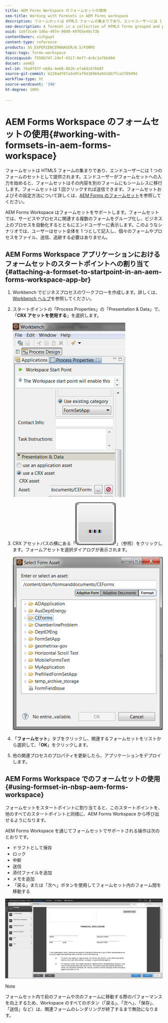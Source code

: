 ```yaml
---
title: AEM Forms Workspace のフォームセットの使用
seo-title: Working with Formsets in AEM Forms workspace
description: フォームセットは HTML5 フォームの集まりであり、エンドユーザーには 1 つのフォームのセットとして提供されます。AEM Forms Workspace でフォームセットを使用する方法について説明します。
seo-description: A formset is a collection of HTML5 forms grouped and presented as a single set of forms to end users. Learn how you can work with formsets in AEM Forms workspace.
uuid: 1a5f3ce8-1d6a-497e-90d0-49765e40cf3b
contentOwner: vishgupt
content-type: reference
products: SG_EXPERIENCEMANAGER/6.5/FORMS
topic-tags: forms-workspace
discoiquuid: f550b747-2def-4317-9ef7-dc6c1e7bb404
docset: aem65
exl-id: 76a8f93f-eb8a-4e68-8626-efa6dc67668f
source-git-commit: b220adf6fa3e9faf94389b9a9416b7fca2f89d9d
workflow-type: ht
source-wordcount: '346'
ht-degree: 100%

---
```


# AEM Forms Workspace のフォームセットの使用{#working-with-formsets-in-aem-forms-workspace}

フォームセットは HTML5 フォームの集まりであり、エンドユーザーには 1 つのフォームのセットとして提供されます。エンドユーザーがフォームセットへの入力を始めると、フォームセットはその内容を別のフォームにもシームレスに移行します。フォームセットは 1 回クリックすれば送信できます。フォームセットおよびその設定方法について詳しくは、[AEM Forms のフォームセット](../../forms/using/formset-in-aem-forms.md)を参照してください。

AEM Forms Workspace はフォームセットをサポートします。フォームセットでは、サービスやプロセスに関連する複数のフォームをグループ化し、ビジネス上のプロセスを自動化するとともにエンドユーザーに表示します。このようなシナリオでは、ユーザーはセット全体を 1 つとして記入し、個々のフォームやプロセスをファイル、送信、追跡する必要はありません。

## AEM Forms Workspace アプリケーションにおけるフォームセットのスタートポイントへの割り当て {#attaching-a-formset-to-startpoint-in-an-aem-forms-workspace-app-br}

1. Workbench でビジネスプロセスのワークフローを作成します。詳しくは、[Workbench ヘルプ](https://www.adobe.com/go/learn_aemforms_workbench_63_jp)を参照してください。
1. スタートポイントの「Process Properties」の「Presentation &amp; Data」で、「**CRX アセットを使用する**」を選択します。

   ![1-3](assets/1-3.png)

1. CRX アセットパスの横にある「![参照](assets/browse.png)」（参照）をクリックします。フォームアセットを選択ダイアログが表示されます。

   ![2-1](assets/2-1.png)

1. 「**フォームセット**」タブをクリックし、関連するフォームセットをリストから選択して、「**OK**」をクリックします。

1. 他の関連プロセスのプロパティを更新したら、アプリケーションをデプロイします。

## AEM Forms Workspace でのフォームセットの使用 {#using-formset-in-nbsp-aem-forms-workspace}

フォームセットをスタートポイントに割り当てると、このスタートポイントを、他のすべてのスタートポイントと同様に、AEM Forms Workspace から呼び出せるようになります。

AEM Forms Workspace を通じてフォームセットでサポートされる操作は次のとおりです。

* ドラフトとして保存
* ロック
* 中断
* 送信
* 添付ファイルを追加
* メモを追加
* 「戻る」または「次へ」ボタンを使用してフォームセット内のフォーム間を移動する

![3-1](assets/3-1.png)

>[!NOTE]
>
>フォームセット内で前のフォームや次のフォームに移動する際のパフォーマンスを向上するため、Workspace のすべてのボタン（「戻る」、「次へ」、「保存」、「送信」など）は、関連フォームのレンダリングが終了するまで無効になります。
